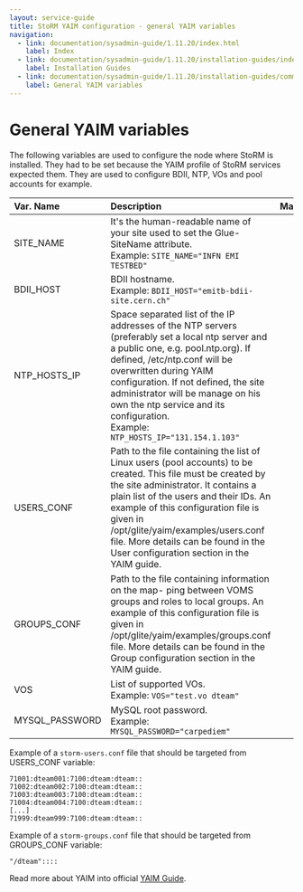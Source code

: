 ```yaml
---
layout: service-guide
title: StoRM YAIM configuration - general YAIM variables
navigation:
  - link: documentation/sysadmin-guide/1.11.20/index.html
    label: Index
  - link: documentation/sysadmin-guide/1.11.20/installation-guides/index.html
    label: Installation Guides
  - link: documentation/sysadmin-guide/1.11.20/installation-guides/common/general-yaim-variables.html
    label: General YAIM variables
---
```


# General YAIM variables <a name="generalyaim">&nbsp;</a>

The following variables are used to configure the node where StoRM is installed. They had to be set because the YAIM profile of StoRM services expected them. They are used to configure BDII, NTP, VOs and pool accounts for example.

| Var. Name              | Description   | Mandatory |
|:-----------------------|:--------------|:---------:|
| SITE\_NAME             | It's the human-readable name of your site used to set the Glue-SiteName attribute.<br/>Example: `SITE_NAME="INFN EMI TESTBED"` | Yes
| BDII\_HOST             | BDII hostname. <br/>Example: `BDII_HOST="emitb-bdii-site.cern.ch"` | Yes
| NTP\_HOSTS\_IP         | Space separated list of the IP addresses of the NTP servers (preferably set a local ntp server and a public one, e.g. pool.ntp.org). If defined, /etc/ntp.conf will be overwritten during YAIM configuration. If not defined, the site administrator will be manage on his own the ntp service and its configuration. <br/>Example: `NTP_HOSTS_IP="131.154.1.103"` | No
| USERS\_CONF            | Path to the file containing the list of Linux users (pool accounts) to be created. This file must be created by the site administrator. It contains a plain list of the users and their IDs. An example of this configuration file is given in /opt/glite/yaim/examples/users.conf file. More details can be found in the User configuration section in the YAIM guide. | Yes
| GROUPS\_CONF           | Path to the file containing information on the map- ping between VOMS groups and roles to local groups. An example of this configuration file is given in /opt/glite/yaim/examples/groups.conf file. More details can be found in the Group configuration section in the YAIM guide. | Yes
| VOS                    | List of supported VOs. <br/>Example: `VOS="test.vo dteam"` | Yes
| MYSQL\_PASSWORD        | MySQL root password. <br/>Example: `MYSQL_PASSWORD="carpediem"` | Yes

Example of a `storm-users.conf` file that should be targeted from USERS\_CONF variable:

```
71001:dteam001:7100:dteam:dteam::
71002:dteam002:7100:dteam:dteam::
71003:dteam003:7100:dteam:dteam::
71004:dteam004:7100:dteam:dteam::
[...]
71999:dteam999:7100:dteam:dteam::
```

Example of a `storm-groups.conf` file that should be targeted from GROUPS\_CONF variable:

```
"/dteam"::::
```

Read more about YAIM into official [YAIM Guide](yaim-guide).

[yaim-guide]: https://twiki.cern.ch/twiki/bin/view/LCG/YaimGuide400
